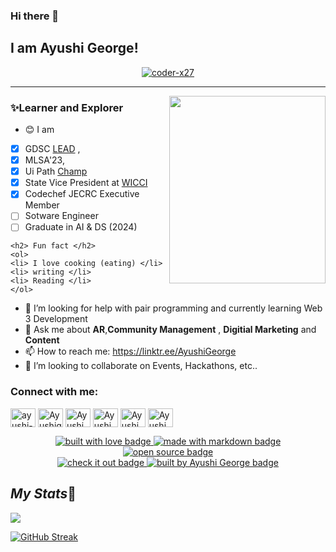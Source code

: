### Hi there 👋 
## I am Ayushi George!

 

<p align="center"> <a href="https://github.com/ryo-ma/github-profile-trophy"><img src="https://github-profile-trophy.vercel.app/?username=ayushigeorge" alt="coder-x27" /></a> </p>
<hr/>

<img align="right" src="/img/Coding image.gif" height='300' width='250'>


### ✨Learner and Explorer
<!--
**ayushigeorge/ayushigeorge** is a  _special_ ✨ repository because its `README.md` (this file) appears on your GitHub profile.

Here are some ideas to get you started:
-->
- 😊 I am 
* [x] GDSC [LEAD](https://g.dev/ayushigeorge31) , 
* [x] MLSA'23, 
* [x] Ui Path [Champ](https://forum.uipath.com/t/meet-the-uipath-student-developer-champions-2022-2023/482621)
* [x] State Vice President at [WICCI](https://wicci.in/ayushi-george)
* [x] Codechef JECRC Executive Member
* [ ] Sotware Engineer
* [ ] Graduate in AI & DS (2024)
``` 
<h2> Fun fact </h2> 
<ol> 
<li> I love cooking (eating) </li>
<li> writing </li>
<li> Reading </li>
</ol>
```
- 🤔 I’m looking for help with pair programming and currently learning Web 3 Development
- 💬 Ask me about **AR**,**Community Management** , **Digitial Marketing** and **Content**
- 📫 How to reach me: https://linktr.ee/AyushiGeorge
- 👯 I’m looking to collaborate on Events, Hackathons, etc..


<h3 align="left">Connect with me:</h3>
<p align="left">
<a href="www.linkedin.com/in/ayushi-george/" target="blank"><img align="center" src="https://raw.githubusercontent.com/rahuldkjain/github-profile-readme-generator/master/src/images/icons/Social/linked-in-alt.svg" alt="ayushi-george/" height="30" width="40" /></a>
<a href="https://fb.com/ayushigeorge.941" target="blank"><img align="center" src="https://raw.githubusercontent.com/rahuldkjain/github-profile-readme-generator/master/src/images/icons/Social/facebook.svg" alt="Ayushigeorge" height="30" width="40" /></a> 
<a href="https://instagram.com/theengineergeorge" target="blank"><img align="center" src="https://raw.githubusercontent.com/rahuldkjain/github-profile-readme-generator/master/src/images/icons/Social/instagram.svg" alt="AyushiGeorge" height="30" width="40" /></a>
<a href="https://www.codechef.com/users/ayushigeorge31" target="blank"><img align="center" src="https://cdn.jsdelivr.net/npm/simple-icons@3.1.0/icons/codechef.svg" alt="AyushiGeorge" height="30" width="40" /></a>
<a href="https://www.hackerrank.com/ayushigeorge31" target="blank"><img align="center" src="https://raw.githubusercontent.com/rahuldkjain/github-profile-readme-generator/master/src/images/icons/Social/hackerrank.svg" alt="AyushiGeorge" height="30" width="40" /></a>
<a href="https://www.leetcode.com/ayushigeorge31/" target="blank"><img align="center" src="https://raw.githubusercontent.com/rahuldkjain/github-profile-readme-generator/master/src/images/icons/Social/leet-code.svg" alt="AyushiGeorge" height="30" width="40" /></a> 
</p>
<p align="center">
  <a href="https://github.com/ayushigeorge" target="_blank" rel="noopener noreferrer">
    <img src="https://forthebadge.com/images/badges/built-with-love.svg" alt="built with love badge" />
 </a>
  <a href="https://github.com/ayushigeorge" target="_blank" rel="noopener noreferrer">
    <img src="https://forthebadge.com/images/badges/made-with-markdown.svg" alt="made with markdown badge" />
 </a>
  <a href="https://github.com/ayushigeorge" target="_blank" rel="noopener noreferrer">
    <img src="https://forthebadge.com/images/badges/open-source.svg" alt="open source badge" />
 </a>
 <br />
 <a href="https://ayushigeorge.carrd.co/" target="_blank" rel="noopener noreferrer">
    <img src="https://forthebadge.com/images/badges/check-it-out.svg" alt="check it out badge" />
 </a>
  <a href="https://github.com/ayushigeorge" target="_blank" rel="noopener noreferrer">
    <img src="https://forthebadge.com/images/badges/built-by-developers.svg" alt="built by Ayushi George badge" />
 </a>
</p>



## *My Stats*🔗

<a href="https://github.com/ayushigeorge">
 <img 
   src="https://github-readme-stats.vercel.app/api?username=ayushigeorge&show_icons=true&theme=tokyonight" 
/>
 
[![GitHub Streak](https://github-readme-streak-stats.herokuapp.com?user=ayushigeorge&theme=monokai)](https://git.io/streak-stats)
